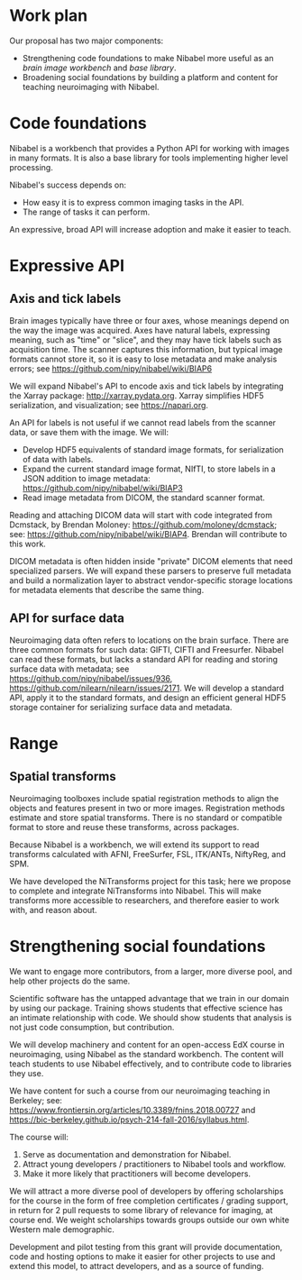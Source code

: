# Work plan

<!---
Provide a description of the proposed work the applicants are requesting
funding for, including resources the applicants will provide that are not
part of the requested funding. For software development related work (e.g.,
engineering, product design, user research), specify how the work fits into
the existing software project roadmap. For community outreach related
activities (e.g., sprints, training), specify how these activities will be
organized, the target audience, and expected outcomes (maximum of 750 words).
-->

Our proposal has two major components:

* Strengthening code foundations to make Nibabel more useful as an *brain
  image workbench* and *base library*.
* Broadening social foundations by building a platform and content for
  teaching neuroimaging with Nibabel.

Code foundations
================

Nibabel is a workbench that provides a Python API for working with images in
many formats.  It is also a base library for tools implementing higher level
processing.

Nibabel's success depends on:

* How easy it is to express common imaging tasks in the API.
* The range of tasks it can perform.

An expressive, broad API will increase adoption and make it easier to teach.

Expressive API
==============

Axis and tick labels
--------------------

Brain images typically have three or four axes, whose meanings depend on the
way the image was acquired.  Axes have natural labels, expressing meaning,
such as "time" or "slice", and they may have tick labels such as acquisition
time.  The scanner captures this information, but typical image formats cannot
store it, so it is easy to lose metadata and make analysis errors; see
https://github.com/nipy/nibabel/wiki/BIAP6

We will expand Nibabel's API to encode axis and tick labels by integrating the
Xarray package: http://xarray.pydata.org.  Xarray simplifies HDF5
serialization, and visualization; see https://napari.org.

An API for labels is not useful if we cannot read labels from the scanner
data, or save them with the image.  We will:

* Develop HDF5 equivalents of standard image formats, for serialization of
  data with labels.
* Expand the current standard image format, NIfTI, to store labels in a JSON
  addition to image metadata: https://github.com/nipy/nibabel/wiki/BIAP3
* Read image metadata from DICOM, the standard scanner format.

Reading and attaching DICOM data will start with code integrated from
Dcmstack, by Brendan Moloney: https://github.com/moloney/dcmstack; see:
https://github.com/nipy/nibabel/wiki/BIAP4.  Brendan will contribute to this work.

DICOM metadata is often hidden inside "private" DICOM elements that need
specialized parsers. We will expand these parsers to preserve full metadata
and build a normalization layer to abstract vendor-specific storage locations
for metadata elements that describe the same thing.

API for surface data
--------------------

Neuroimaging data often refers to locations on the brain surface.  There are
three common formats for such data: GIFTI, CIFTI and Freesurfer.  Nibabel can
read these formats, but lacks a standard API for reading and storing surface
data with metadata; see https://github.com/nipy/nibabel/issues/936,
https://github.com/nilearn/nilearn/issues/2171.  We will develop a standard
API, apply it to the standard formats, and design an efficient general HDF5
storage container for serializing surface data and metadata.

Range
=====

Spatial transforms
------------------

Neuroimaging toolboxes include spatial registration methods to align the
objects and features present in two or more images. Registration methods
estimate and store spatial transforms.  There is no standard or compatible
format to store and reuse these transforms, across packages.

Because Nibabel is a workbench, we will extend its support to read transforms
calculated with AFNI, FreeSurfer, FSL, ITK/ANTs, NiftyReg, and SPM.

We have developed the NiTransforms project for this task; here we propose to
complete and integrate NiTransforms into Nibabel.  This will make transforms
more accessible to researchers, and therefore easier to work with, and reason
about.

Strengthening social foundations
================================

We want to engage more contributors, from a larger, more diverse pool, and
help other projects do the same.

Scientific software has the untapped advantage that we train in our domain by
using our package.  Training shows students that effective science has an
intimate relationship with code. We should show students that analysis is not
just code consumption, but contribution.

We will develop machinery and content for an open-access EdX course in
neuroimaging, using Nibabel as the standard workbench.  The content will teach
students to use Nibabel effectively, and to contribute code to libraries they
use.

We have content for such a course from our neuroimaging teaching in
Berkeley; see: https://www.frontiersin.org/articles/10.3389/fnins.2018.00727
and https://bic-berkeley.github.io/psych-214-fall-2016/syllabus.html.

The course will:

1. Serve as documentation and demonstration for Nibabel.
2. Attract young developers / practitioners to Nibabel tools and workflow.
3. Make it more likely that practitioners will become developers.

We will attract a more diverse pool of developers by offering scholarships
for the course in the form of free completion certificates / grading
support, in return for 2 pull requests to some library of relevance for
imaging, at course end.  We weight scholarships towards groups outside our own
white Western male demographic.

Development and pilot testing from this grant will provide documentation, code
and hosting options to make it easier for other projects to use and extend
this model, to attract developers, and as a source of funding.
